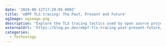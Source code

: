 ```yaml
---
date: '2024-08-12T17:20:05.000Z'
title: '‍eBPF TLS tracing: The Past, Present and Future'
ogImage: ogimage.png
description: "Explore the TLS tracing tactics used by open source projects, how they've evolved to address these unstable user space library interfaces and where the future is headed"
externalUrl: 'https://blog.px.dev/ebpf-tls-tracing-past-present-future/'
categories:
  - Technology
---
```

